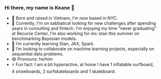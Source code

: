 ### Hi there, my name is Keane 👋
- :house_with_garden: Born and raised in Vietnam, I'm now based in NYC.
- 🔭 Currently, I'm on sabbatical looking for new challenges after spending years in consulting and fintech. I'm enjoying my time "never graduating" at Recurse Center, I'm also working for mc-stan this summer on benchmarking Bayesian models.  
- 🌱 I’m currently learning Stan, JAX, Spark. 
- 👯 I’m looking to collaborate on machine learning projects, especially on sequential data problems. 
- 😄 Pronouns: he/him
- ⚡ Fun fact: I am a bit hyperactive, at home I have 1 inflatable surfboard, 4 snowboards, 2 surfskateboards and 1 skateboard.   
<!--
**kn27/kn27** is a ✨ _special_ ✨ repository because its `README.md` (this file) appears on your GitHub profile.

Here are some ideas to get you started:

- 🔭 I’m currently working on ...
- 🌱 I’m currently learning ...
- 👯 I’m looking to collaborate on ...
- 🤔 I’m looking for help with ...
- 💬 Ask me about ...
- 📫 How to reach me: ...
- 😄 Pronouns: he/him
- ⚡ Fun fact: I have an inflatable surfboard, 4 snowboards, 2 surfskateboard and 1 skateboard. 
-->
